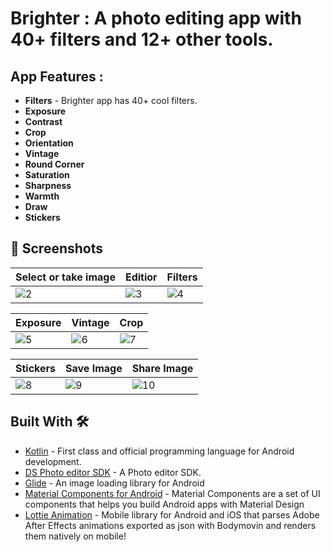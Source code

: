 # Brighter : A photo editing app with 40+ filters and 12+ other tools.

## App Features :
- **Filters** - Brighter app has 40+ cool filters.
- **Exposure**
- **Contrast**
- **Crop**
- **Orientation**
- **Vintage**
- **Round Corner**
- **Saturation**
- **Sharpness**
- **Warmth**
- **Draw**
- **Stickers**


## 📸 Screenshots

| Select or take image | Editior | Filters |
|--|--|--|
|![2](https://user-images.githubusercontent.com/95186825/224483777-cba0750c-df87-4070-be08-b74054083dfa.jpg)|![3](https://user-images.githubusercontent.com/95186825/224483781-b9c87b9e-555d-4d14-8537-4a6635c73aa7.jpg)|![4](https://user-images.githubusercontent.com/95186825/224483791-e971756d-ca95-40bb-8a02-0631b55fd946.jpg)


| Exposure | Vintage | Crop |
|--|--|--|
|![5](https://user-images.githubusercontent.com/95186825/224483844-a407f8d0-4f89-4753-b01d-1bbc98823bf9.jpg)|![6](https://user-images.githubusercontent.com/95186825/224483846-4579b790-2bd7-4545-89e0-95d8280ba4a0.jpg)|![7](https://user-images.githubusercontent.com/95186825/224483849-fa206ebb-a74a-46f5-a558-751cf04dc317.jpg)


| Stickers | Save Image | Share Image |
|--|--|--|
|![8](https://user-images.githubusercontent.com/95186825/224483959-fc32087f-59e7-48ca-871f-a7ad486dc7c2.jpg)|![9](https://user-images.githubusercontent.com/95186825/224483960-5496edd6-555b-456e-9701-b33a48e80c39.jpg)|![10](https://user-images.githubusercontent.com/95186825/224483964-ae66f00a-b075-4a1c-b82d-0f48cb7c19d6.jpg)


## Built With 🛠

- [Kotlin](https://kotlinlang.org/) - First class and official programming language for Android development.
- [DS Photo editor SDK](https://www.dsphotoeditor.com/) - A Photo editor SDK.
- [Glide](https://github.com/bumptech/glide) - An image loading library for Android
- [Material Components for Android](https://github.com/material-components/material-components-android) - Material Components are a set of UI components that helps you build Android apps with Material Design
- [Lottie Animation](https://github.com/airbnb/lottie-android) - Mobile library for Android and iOS that parses Adobe After Effects animations exported as json with Bodymovin and renders them natively on mobile!
